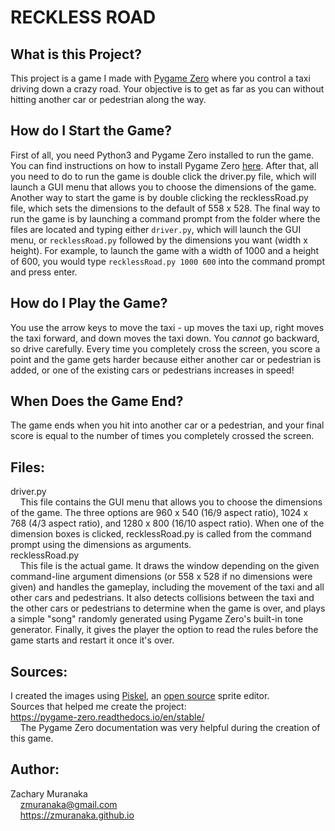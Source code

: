 # RECKLESS ROAD

## What is this Project?

This project is a game I made with [Pygame Zero](https://pygame-zero.readthedocs.io/en/stable/) where you control a taxi driving down a crazy road. Your objective is to get as far as you can without hitting another car or pedestrian along the way.

## How do I Start the Game?

First of all, you need Python3 and Pygame Zero installed to run the game. You can find instructions on how to install Pygame Zero [here](https://pygame-zero.readthedocs.io/en/stable/installation.html). After that, all you need to do to run the game is double click the driver.py file, which will launch a GUI menu that allows you to choose the dimensions of the game. Another way to start the game is by double clicking the recklessRoad.py file, which sets the dimensions to the default of 558 x 528. The final way to run the game is by launching a command prompt from the folder where the files are located and typing either ```driver.py```, which will launch the GUI menu, or ```recklessRoad.py``` followed by the dimensions you want (width x height). For example, to launch the game with a width of 1000 and a height of 600, you would type ```recklessRoad.py 1000 600``` into the command prompt and press enter.

## How do I Play the Game?

You use the arrow keys to move the taxi - up moves the taxi up, right moves the taxi forward, and down moves the taxi down. You *cannot* go backward, so drive carefully. Every time you completely cross the screen, you score a point and the game gets harder because either another car or pedestrian is added, or one of the existing cars or pedestrians increases in speed!

## When Does the Game End?

The game ends when you hit into another car or a pedestrian, and your final score is equal to the number of times you completely crossed the screen.

## Files:

driver.py  
&nbsp;&nbsp;&nbsp;&nbsp;This file contains the GUI menu that allows you to choose the dimensions of the game. The three options are 960 x 540 (16/9 aspect ratio), 1024 x 768 (4/3 aspect ratio), and 1280 x 800 (16/10 aspect ratio). When one of the dimension boxes is clicked, recklessRoad.py is called from the command prompt using the dimensions as arguments.  
recklessRoad.py  
&nbsp;&nbsp;&nbsp;&nbsp;This file is the actual game. It draws the window depending on the given command-line argument dimensions (or 558 x 528 if no dimensions were given) and handles the gameplay, including the movement of the taxi and all other cars and pedestrians. It also detects collisions between the taxi and the other cars or pedestrians to determine when the game is over, and plays a simple "song" randomly generated using Pygame Zero's built-in tone generator. Finally, it gives the player the option to read the rules before the game starts and restart it once it's over.

## Sources:

I created the images using [Piskel](https://www.piskelapp.com/), an [open source](https://github.com/piskelapp/piskel) sprite editor.  
Sources that helped me create the project:  
https://pygame-zero.readthedocs.io/en/stable/  
&nbsp;&nbsp;&nbsp;&nbsp;The Pygame Zero documentation was very helpful during the creation of this game.

## Author:

Zachary Muranaka  
&nbsp;&nbsp;&nbsp;&nbsp;zmuranaka@gmail.com  
&nbsp;&nbsp;&nbsp;&nbsp;https://zmuranaka.github.io
